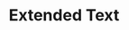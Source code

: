 ---
title: Extended Text
layout: DemoLayout
sidebar: false
navbar: false
pageClass: customDemoPage
pie: "@pie-element/extended-text-entry@3.3.2"
model:
    id: '1'
    element: 'extended-text-entry'
    feedback:
      type: default
      default: this is default feedback
    width: 500px
    height: 100px
    prompt: This is the question prompt
    showMathInput: false
---